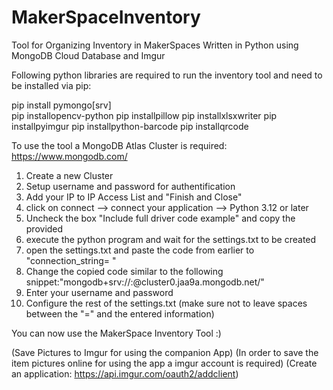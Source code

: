 # MakerSpaceInventory
Tool for Organizing Inventory in MakerSpaces
Written in Python using MongoDB Cloud Database and Imgur 

Following python libraries are required to run the inventory tool and need to be installed via pip:

pip install pymongo[srv] <br/>
pip installopencv-python
pip installpillow
pip installxlsxwriter
pip installpyimgur
pip installpython-barcode
pip installqrcode


To use the tool a MongoDB Atlas Cluster is required: https://www.mongodb.com/
1) Create a new Cluster
2) Setup username and password for authentification
3) Add your IP to IP Access List and "Finish and Close"
4) click on connect --> connect your application --> Python 3.12 or later
5) Uncheck the box "Include full driver code example" and copy the provided
6) execute the python program and wait for the settings.txt to be created
7) open the settings.txt and paste the code from earlier to "connection_string= "
8) Change the copied code similar to the following snippet:"mongodb+srv://<username>:<password>@cluster0.jaa9a.mongodb.net/"
9) Enter your username and password
10) Configure the rest of the settings.txt (make sure not to leave spaces between the "=" and the entered information)
  
You can now use the MakerSpace Inventory Tool :)
  
(Save Pictures to Imgur for using the companion App)
(In order to save the item pictures online for using the app a imgur account is required)
(Create an application: https://api.imgur.com/oauth2/addclient)
 
